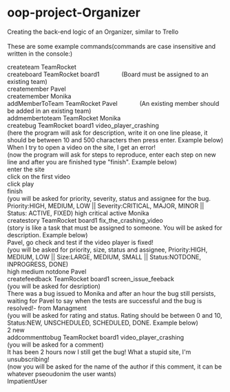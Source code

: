 # oop-project-Organizer<br/>
Creating the back-end logic of an Organizer, similar to Trello<br/>
<br/>
These are some example commands(commands are case insensitive and written in the console:)<br/>

createteam TeamRocket<br/>
createboard TeamRocket board1 &nbsp; &nbsp; &nbsp; &nbsp; &nbsp; &nbsp; (Board must be assigned to an existing team)<br/>
createmember Pavel<br/>
createmember Monika<br/>
addMemberToTeam TeamRocket Pavel &nbsp; &nbsp; &nbsp; &nbsp; &nbsp; &nbsp; (An existing member should be added in an existing team)<br/>
addmembertoteam TeamRocket Monika<br/>
createbug TeamRocket board1 video_player_crashing<br/>
(here the program will ask for description, write it on one line please, it should be between 10 and 500 characters then press enter. Example below)<br/>
When I try to open a video on the site, I get an error!<br/>
(now the program will ask for steps to reproduce, enter each step on new line and after you are finished type "finish". Example below)<br/>
enter the site<br/>
click on the first video<br/>
click play<br/>
finish<br/>
(you will be asked for priority, severity, status and assignee for the bug. Priority:HIGH, MEDIUM, LOW || Severity:CRITICAL, MAJOR, MINOR || Status: ACTIVE, FIXED)
high critical active Monika<br/>
createstory TeamRocket board1 fix_the_crashing_video<br/>
(story is like a task that must be assigned to someone. You will be asked for description. Example below)<br/>
Pavel, go check and test if the video player is fixed!<br/>
(you will be asked for priority, size, status and assignee, Priority:HIGH, MEDIUM, LOW || Size:LARGE, MEDIUM, SMALL || Status:NOTDONE, INPROGRESS, DONE)<br/>
high medium notdone Pavel<br/>
createfeedback TeamRocket board1 screen_issue_feeback<br/>
(you will be asked for desription)<br/>
There was a bug issued to Monika and after an hour the bug still persists, waiting for Pavel to say when the tests are successful and the bug is resolved!- from Managment<br/>
(you will be asked for rating and status. Rating should be between 0 and 10, Status:NEW, UNSCHEDULED, SCHEDULED, DONE. Example below)<br/>
2 new<br/>
addcommenttobug TeamRocket board1 video_player_crashing<br/>
(you will be asked for a comment)<br/>
It has been 2 hours now I still get the bug! What a stupid site, I'm unsubscribing!<br/>
(now you will be asked for the name of the author if this comment, it can be whatever pseoudonim the user wants)<br/>
ImpatientUser<br/>


